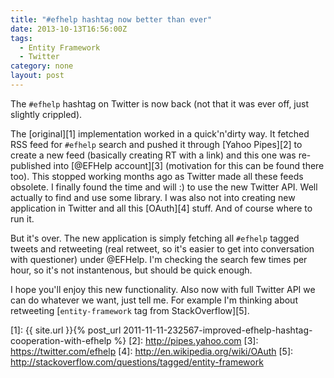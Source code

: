 ```yaml
---
title: "#efhelp hashtag now better than ever"
date: 2013-10-13T16:56:00Z
tags:
  - Entity Framework
  - Twitter
category: none
layout: post
---
```

The `#efhelp` hashtag on Twitter is now back (not that it was ever off, just slightly crippled).

<!-- excerpt -->

The [original][1] implementation worked in a quick'n'dirty way. It fetched RSS feed for `#efhelp` search and pushed it through [Yahoo Pipes][2] to create a new feed (basically creating RT with a link) and this one was re-published into [@EFHelp account][3] (motivation for this can be found there too). This stopped working months ago as Twitter made all these feeds obsolete. I finally found the time and will :) to use the new Twitter API. Well actually to find and use some library. I was also not into creating new application in Twitter and all this [OAuth][4] stuff. And of course where to run it.

But it's over. The new application is simply fetching all `#efhelp` tagged tweets and retweeting (real retweet, so it's easier to get into conversation with questioner) under @EFHelp. I'm checking the search few times per hour, so it's not instantenous, but should be quick enough.

I hope you'll enjoy this new functionality. Also now with full Twitter API we can do whatever we want, just tell me. For example I'm thinking about retweeting [`entity-framework` tag from StackOverflow][5].

[1]: {{ site.url }}{% post_url 2011-11-11-232567-improved-efhelp-hashtag-cooperation-with-efhelp %}
[2]: http://pipes.yahoo.com
[3]: https://twitter.com/efhelp
[4]: http://en.wikipedia.org/wiki/OAuth
[5]: http://stackoverflow.com/questions/tagged/entity-framework